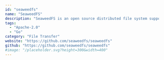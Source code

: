 ```yaml
---
id: "seaweedfs"
name: "SeaweedFS"
description: "SeaweedFS is an open source distributed file system supporting WebDAV, S3 API, FUSE mount, HDFS, etc, optimized for lots of small files, and easy to add capacity."
tags:
  - "Apache-2.0"
  - "Go"
category: "File Transfer"
website: "https://github.com/seaweedfs/seaweedfs"
github: "https://github.com/seaweedfs/seaweedfs"
#image: "/placeholder.svg?height=300&width=400"
---
```


